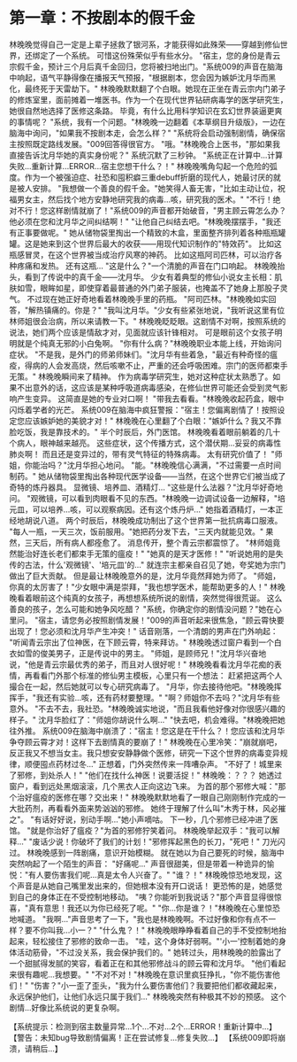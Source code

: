 # 第一章：不按剧本的假千金

林晚晚觉得自己一定是上辈子拯救了银河系，才能获得如此殊荣——穿越到修仙世界，还绑定了一个系统。
可惜这份殊荣似乎有些水分。
"宿主，您的身份是青云宗假千金，预计三个月后真千金回归，您将被扫地出门。"系统009的声音在脑海中响起，语气平静得像在播报天气预报，"根据剧本，您会因为嫉妒沈月华而黑化，最终死于天雷劫下。"
林晚晚默默翻了个白眼。她现在正坐在青云宗内门弟子的修炼室里，面前摊着一堆医书。作为一个在现代世界钻研病毒学的医学研究生，她很自然地选择了医修这条路。
毕竟，有什么比用科学知识在玄幻世界装逼更爽的事情呢？
"系统，我有一个问题。"林晚晚一边翻着《本草纲目升级版》，一边在脑海中询问，"如果我不按剧本走，会怎么样？"
"系统将会启动强制剧情，确保宿主按照既定路线发展。"009回答得很官方。
"哦。"林晚晚合上医书，"那如果我直接告诉沈月华她的真实身份呢？"
系统沉默了三秒钟。
"系统正在计算中...计算失败...重新计算...ERROR...宿主您想干什么？！"
林晚晚嘴角勾起一个危险的弧度。作为一个被强迫症、社恐和囤积癖三重debuff折磨的现代人，她最讨厌的就是被人安排。
"我想做一个善良的假千金。"她笑得人畜无害，"比如主动让位，祝福男女主，然后找个地方安静地研究我的病毒...咳，研究我的医术。"
"不行！绝对不行！您这样剧情就崩了！"系统009的声音都开始破音，"男主顾云霄怎么办？他必须在您和沈月华之间纠结啊！"
"让他自己纠结去吧。"林晚晚摆摆手，"我还有正事要做呢。"
她从储物袋里掏出一个精致的木盒，里面整齐排列着各种瓶瓶罐罐。这是她来到这个世界后最大的收获——用现代知识制作的"特效药"。
比如这瓶感冒灵，在这个世界被当成治疗风寒的神药。
比如这瓶阿司匹林，可以治疗各种疼痛和发热。
还有这瓶...
"这是什么？"一个清脆的声音在门口响起。
林晚晚抬头，看到了传说中的真千金——沈月华。
少女有着典型的修仙小说女主长相：肌肤如雪，眼眸如星，即使穿着最普通的外门弟子服装，也掩盖不了她身上那股子灵气。
不过现在她正好奇地看着林晚晚手里的药瓶。
"阿司匹林。"林晚晚如实回答，"解热镇痛的。你是？"
"我叫沈月华。"少女有些紧张地说，"我听说这里有位林师姐很会治病，所以来请教一下。"
林晚晚眨眨眼。这剧情不对啊，按照系统的说法，她们两个应该是情敌才对，见面就应该针锋相对。
可是眼前这个女孩子明明就是个纯真无邪的小白兔啊。
"你有什么病？"林晚晚职业本能上线，开始询问症状。
"不是我，是外门的师弟师妹们。"沈月华有些着急，"最近有种奇怪的瘟疫，得病的人会发高烧，然后咳嗽不止，严重的还会呼吸困难。宗门的医师都束手无策。"
林晚晚瞬间来了精神。
作为病毒学研究生，她对这种症状太熟悉了。如果不出意外的话，这应该是某种呼吸道病毒感染，在修仙世界可能还会受到灵气影响产生变异。
这简直是她的专业对口啊！
"带我去看看。"林晚晚收起药盒，眼中闪烁着学者的光芒。
系统009在脑海中疯狂警报："宿主！您偏离剧情了！按照设定您应该嫉妒她的美貌才对！"
林晚晚在心里翻了个白眼："嫉妒什么？我又不靠脸吃饭，我是靠技术的。"
半个时辰后，外门医馆。
林晚晚看着眼前躺着的几十个病人，眼神越来越亮。
这些症状，这个传播方式，这个潜伏期...妥妥的病毒性肺炎啊！
而且还是变异过的，带有灵气特征的特殊病毒。
太有研究价值了！
"师姐，你能治吗？"沈月华担心地问。
"能。"林晚晚信心满满，"不过需要一点时间制药。"
她从储物袋里掏出各种现代医学设备——当然，在这个世界它们被当成了奇特的炼丹器具。
显微镜、培养皿、酒精灯...
"这些是什么法器？"沈月华好奇地问。
"观微镜，可以看到肉眼看不见的东西。"林晚晚一边调试设备一边解释，"培元皿，可以培养...咳，可以观察病因。还有这个炼丹炉..."
她指着酒精灯，一本正经地胡说八道。
两个时辰后，林晚晚成功制出了这个世界第一批抗病毒口服液。
"每人一瓶，一天三次，饭前服用。"她把药分发下去，"三天内就能见效。"
果然，三天后，所有病人都痊愈了。
消息传开，整个青云宗都震惊了。
"林师姐竟然能治好连长老们都束手无策的瘟疫！"
"她真的是天才医修！"
"听说她用的是失传的古法，什么'观微镜'、'培元皿'的..."
就连宗主都亲自召见了她，夸奖她为宗门做出了巨大贡献。
但是最让林晚晚意外的是，沈月华竟然拜她为师了。
"师姐，你真的太厉害了！"少女眼中满是崇拜，"我也想学医术，能帮助更多的人！"
林晚晚看着眼前这个纯真的女孩子，再想想系统所说的剧情，突然觉得很荒诞。
这么善良的孩子，怎么可能和她争风吃醋？
"系统，你确定你的剧情没问题？"她在心里问。
"宿主，请您务必按照剧情发展！"009的声音听起来很焦急，"顾云霄快要出现了！您必须和沈月华产生冲突！"
话音刚落，一个清朗的男声在门外响起：
"听闻青云宗出了位神医，在下顾云霄，特来拜访。"
林晚晚透过窗户看到一个白衣如雪的俊美男子，正是传说中的男主。
"师姐，是顾师兄！"沈月华兴奋地说，"他是青云宗最优秀的弟子，而且对人很好呢！"
林晚晚看看沈月华花痴的表情，再看看门外那个标准的修仙男主模板，心里只有一个想法：
赶紧把这两个人撮合在一起，然后她就可以专心研究病毒了。
"月华，你去接待他吧。"林晚晚挥挥手，"我还有实验...咳，还有药材要整理。"
"啊？师姐你不去吗？"沈月华有些意外。
"不去不去，我社恐。"林晚晚诚实地说，"而且我看他好像对你很感兴趣的样子。"
沈月华脸红了："师姐你胡说什么啊..."
"快去吧，机会难得。"林晚晚把她往外推。
系统009在脑海中崩溃了："宿主！您这是在干什么？！您应该和沈月华争夺顾云霄才对！这样下去剧情真的要崩了！"
林晚晚在心里冷笑："崩就崩吧，反正我又不想当女主。我只想安安静静做个医修，研究一下这个世界的病毒变异规律，顺便囤点药材过冬..."
正想着，门外突然传来一阵嘈杂声。
"不好了！城里来了邪修，到处杀人！"
"他们在找什么神医！说要活捉！"
林晚晚：？？？
她透过窗户，看到远处黑烟滚滚，几个黑衣人正向这边飞来。
为首的那个邪修大喊："那个治好瘟疫的医修在哪？交出来！"
林晚晚默默地看了一眼自己刚刚制作完成的一大批药剂，再看看外面来势汹汹的邪修。
她终于理解了什么叫"木秀于林，风必摧之"。
"有话好好说，别动手啊..."她小声嘀咕。
下一秒，几个邪修已经冲进了医馆。
"就是你治好了瘟疫？"为首的邪修狞笑着问。
林晚晚举起双手："我可以解释..."
"废话少说！你破坏了我们的计划！"邪修挥起黑色的长刀，"死吧！"
刀光闪过。
林晚晚感到一阵剧痛，意识开始模糊。
就在她以为自己要死的时候，脑海中突然响起了一个陌生的声音：
"好痛呢..."
声音很甜美，但是带着一种诡异的愉悦："有人要伤害我们呢...真是太令人兴奋了。"
"谁？！"
林晚晚惊恐地发现，这个声音是从她自己嘴里发出来的，但她根本没有开口说话！
更恐怖的是，她感觉到自己的身体正在不受控制地移动。
"咦？你能听到我说话？"那个声音显得很惊喜，"真有意思！我还以为你已经死了呢。"
"你...你是谁？！"林晚晚在心里惊恐地喊道。
"我啊..."声音思考了一下，"我也是林晚晚啊。不过好像和你有点不一样？要不你叫我...小一？"
"什么鬼？！"
林晚晚眼睁睁看着自己的手不受控制地抬起来，轻松接住了邪修的致命一击。
"哇，这个身体好弱啊。"'小一'控制着她的身体活动筋骨，"不过没关系，我会保护我们的。"
她转过头，用林晚晚的脸露出了一个甜腻得发腻的笑容，看着正在和其他邪修战斗的顾云霄和沈月华。
"他们看起来很有趣呢...我想要。"
"不对不对！"林晚晚在意识里疯狂挣扎，"你不能伤害他们！"
"伤害？"小一歪了歪头，"我为什么要伤害他们？我要把他们都收藏起来，永远保护他们，让他们永远只属于我们..."
林晚晚突然有种极其不妙的预感。
这个剧情...好像比系统说的更复杂啊。

【系统提示：检测到宿主数量异常...1个...不对...2个...ERROR！重新计算中...】
【警告：未知bug导致剧情偏离！正在尝试修复...修复失败...】
【系统009即将崩溃，请稍后...】